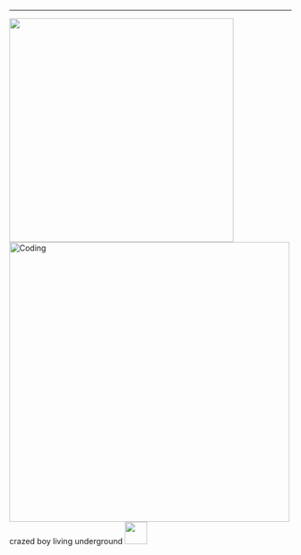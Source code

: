 ---

<img src="https://github.com/kartticus/kartticus/assets/100049393/32f21169-6382-49bd-83c3-cc65a36816f8" width="400" height="">


<img align="left" alt="Coding" width="500" src="https://github.com/kartticus/kartticus/assets/100049393/d4a26a91-ab8d-4e19-9fce-9b73260ace97">

crazed boy living underground <img src="https://cdn.discordapp.com/attachments/780128819662028860/1145756684111851712/FDC94500-6097-4ECC-8301-37EE020BD5C2.gif" width="40" height="">


